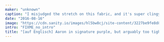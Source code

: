 ```yaml
---
maker: "unknown"
caption: "I misjudged the stretch on this fabric, and it's super clingy"
date: "2016-08-16"
image: "https://cdn.sanity.io/images/hl5bw8cj/site-content/3227be9fe8d84a9c1fa4891bb343571ec979a150-2048x2047.jpg"
intro: "FIXME_no_intro"
title: "[auf Englisch] Aaron in signature purple, but arguably too tight"
---
```




